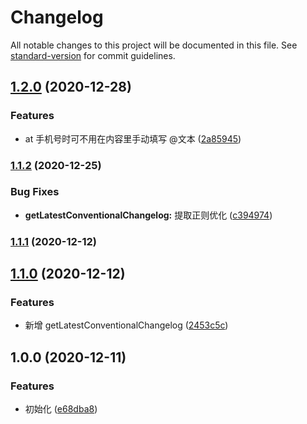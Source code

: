 # Changelog

All notable changes to this project will be documented in this file. See [standard-version](https://github.com/conventional-changelog/standard-version) for commit guidelines.

## [1.2.0](https://github.com/fjc0k/notify-dingtalk/compare/v1.1.2...v1.2.0) (2020-12-28)

### Features

- at 手机号时可不用在内容里手动填写 @文本 ([2a85945](https://github.com/fjc0k/notify-dingtalk/commit/2a85945648d0d7a04cd832edc31eecb9bb594302))

### [1.1.2](https://github.com/fjc0k/notify-dingtalk/compare/v1.1.1...v1.1.2) (2020-12-25)

### Bug Fixes

- **getLatestConventionalChangelog:** 提取正则优化 ([c394974](https://github.com/fjc0k/notify-dingtalk/commit/c3949746a28b79f07b796282ecb5f1bb8ac7c03d))

### [1.1.1](https://github.com/fjc0k/notify-dingtalk/compare/v1.1.0...v1.1.1) (2020-12-12)

## [1.1.0](https://github.com/fjc0k/notify-dingtalk/compare/v1.0.0...v1.1.0) (2020-12-12)

### Features

- 新增 getLatestConventionalChangelog ([2453c5c](https://github.com/fjc0k/notify-dingtalk/commit/2453c5ccf60636b09ccd2ebf0212be64bf61f4a3))

## 1.0.0 (2020-12-11)

### Features

- 初始化 ([e68dba8](https://github.com/fjc0k/notify-dingtalk/commit/e68dba8e45e05126e6a0d648591a8a1a8a1e8c18))
